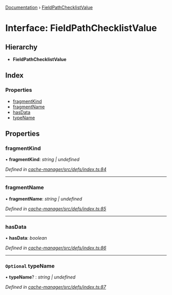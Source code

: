 [Documentation](../README.md) › [FieldPathChecklistValue](fieldpathchecklistvalue.md)

# Interface: FieldPathChecklistValue

## Hierarchy

* **FieldPathChecklistValue**

## Index

### Properties

* [fragmentKind](fieldpathchecklistvalue.md#fragmentkind)
* [fragmentName](fieldpathchecklistvalue.md#fragmentname)
* [hasData](fieldpathchecklistvalue.md#hasdata)
* [typeName](fieldpathchecklistvalue.md#optional-typename)

## Properties

###  fragmentKind

• **fragmentKind**: *string | undefined*

*Defined in [cache-manager/src/defs/index.ts:84](https://github.com/badbatch/graphql-box/blob/1dcbc7d/packages/cache-manager/src/defs/index.ts#L84)*

___

###  fragmentName

• **fragmentName**: *string | undefined*

*Defined in [cache-manager/src/defs/index.ts:85](https://github.com/badbatch/graphql-box/blob/1dcbc7d/packages/cache-manager/src/defs/index.ts#L85)*

___

###  hasData

• **hasData**: *boolean*

*Defined in [cache-manager/src/defs/index.ts:86](https://github.com/badbatch/graphql-box/blob/1dcbc7d/packages/cache-manager/src/defs/index.ts#L86)*

___

### `Optional` typeName

• **typeName**? : *string | undefined*

*Defined in [cache-manager/src/defs/index.ts:87](https://github.com/badbatch/graphql-box/blob/1dcbc7d/packages/cache-manager/src/defs/index.ts#L87)*
